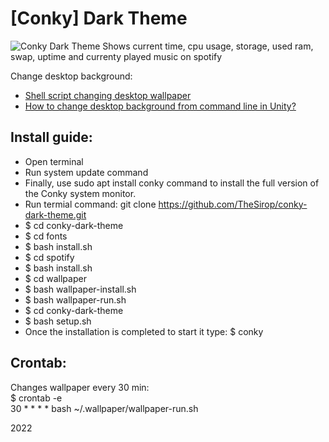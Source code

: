 [Conky] Dark Theme
===========
![Conky Dark Theme](https://cdn.devopsway.net/github/conky-dark-theme.png)
Shows current time, cpu usage, storage, used ram, swap, uptime and currenty played music on spotify 

Change desktop background:
- [Shell script changing desktop wallpaper](https://stackoverflow.com/questions/5550895/shell-script-changing-desktop-wallpaper)
- [How to change desktop background from command line in Unity?](https://askubuntu.com/questions/66914/how-to-change-desktop-background-from-command-line-in-unity)

Install guide:
----------------------  
- Open terminal  
- Run system update command  
- Finally, use sudo apt install conky command to install the full version of the Conky system monitor.
- Run termial command: git clone https://github.com/TheSirop/conky-dark-theme.git  
- $ cd conky-dark-theme  
- $ cd fonts
- $ bash install.sh  
- $ cd spotify  
- $ bash install.sh  
- $ cd wallpaper  
- $ bash wallpaper-install.sh  
- $ bash wallpaper-run.sh  
- $ cd conky-dark-theme
- $ bash setup.sh
- Once the installation is completed to start it type: $ conky  

Crontab:
----------------------
Changes wallpaper every 30 min:  
$ crontab -e  
30 * * * * bash ~/.wallpaper/wallpaper-run.sh

2022
